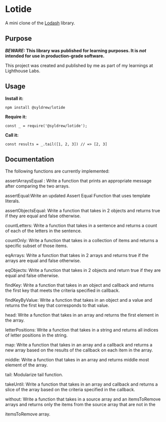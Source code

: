 # Lotide

A mini clone of the [Lodash](https://lodash.com) library.


## Purpose


**_BEWARE:_ This library was published for learning purposes. It is _not_ intended for use in production-grade software.**

This project was created and published by me as part of my learnings at Lighthouse Labs. 

## Usage

**Install it:**

`npm install @syldrew/lotide`

**Require it:**

`const _ = require('@syldrew/lotide');`

**Call it:**

`const results = _.tail([1, 2, 3]) // => [2, 3]`


## Documentation


The following functions are currently implemented:

assertArraysEqual : Write a function that prints an appropriate message after comparing the two arrays.

assertEqual:Write an updated Assert Equal Function that uses template literals.

assertObjectsEqual: Write a function that takes in 2 objects and returns true if they are equal and false otherwise.

countLetters: Write a function that takes in a sentence and returns a count of each of the letters in the sentence.

countOnly: Write a function that takes in a collection of items and returns a specific subset of those items.

eqArrays: Write a function that takes in 2 arrays and returns true if the arrays are equal and false otherwise.

eqObjects: Write a function that takes in 2 objects and return true if they are equal and false otherwise.

findKey: Write a function that takes in an object and callback and returns the first key that meets the criteria specified in callback.

findKeyByValue: Write a function that takes in an object and a value and returns the first key that corresponds to that value.

head: Write a function that takes in an array and returns the first element in the array.

letterPositions: Write a function that takes in a string and returns all indices of letter positions in the string.

map: Write a function that takes in an array and a callback and returns a new array based on the results of the callback on each item in the array.

middle: Write a function that takes in an array and returns middle most element of the array.

tail: Modularize tail function.

takeUntil: Write a function that takes in an array and callback and returns a slice of the array based on the criteria specified in the callback.

without: Write a function that takes in a source array and an itemsToRemove arrays and returns only the items from the source array that are not in the  

itemsToRemove array.


